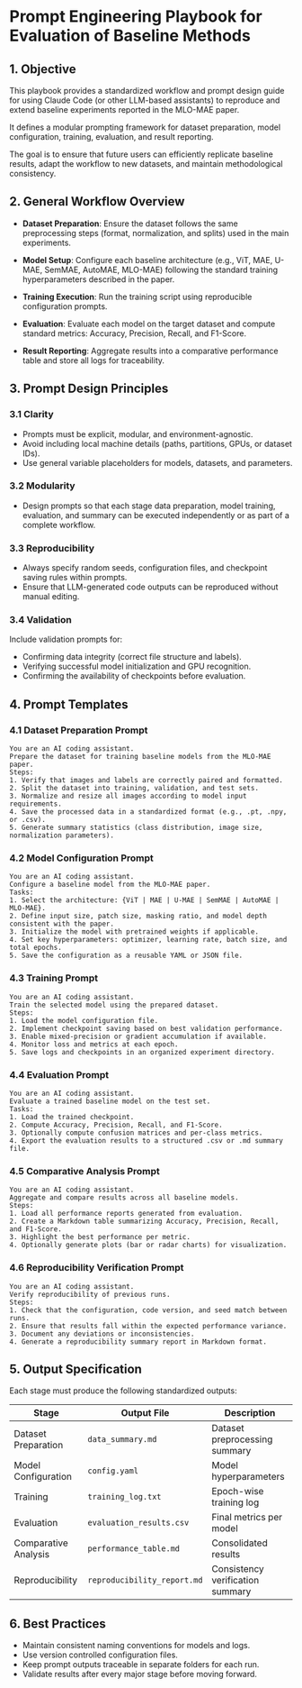 # Prompt Engineering Playbook for Evaluation of Baseline Methods

## 1. Objective

This playbook provides a standardized workflow and prompt design guide for using Claude Code (or other LLM-based assistants) to reproduce and extend baseline experiments reported in the MLO-MAE paper.

It defines a modular prompting framework for dataset preparation, model configuration, training, evaluation, and result reporting.

The goal is to ensure that future users can efficiently replicate baseline results, adapt the workflow to new datasets, and maintain methodological consistency.

## 2. General Workflow Overview

- **Dataset Preparation**: Ensure the dataset follows the same preprocessing steps (format, normalization, and splits) used in the main experiments.

- **Model Setup**: Configure each baseline architecture (e.g., ViT, MAE, U-MAE, SemMAE, AutoMAE, MLO-MAE) following the standard training hyperparameters described in the paper.

- **Training Execution**: Run the training script using reproducible configuration prompts.

- **Evaluation**: Evaluate each model on the target dataset and compute standard metrics: Accuracy, Precision, Recall, and F1-Score.

- **Result Reporting**: Aggregate results into a comparative performance table and store all logs for traceability.

## 3. Prompt Design Principles

### 3.1 Clarity

- Prompts must be explicit, modular, and environment-agnostic.
- Avoid including local machine details (paths, partitions, GPUs, or dataset IDs).
- Use general variable placeholders for models, datasets, and parameters.

### 3.2 Modularity

- Design prompts so that each stage data preparation, model training, evaluation, and summary can be executed independently or as part of a complete workflow.

### 3.3 Reproducibility

- Always specify random seeds, configuration files, and checkpoint saving rules within prompts.
- Ensure that LLM-generated code outputs can be reproduced without manual editing.

### 3.4 Validation

Include validation prompts for:

- Confirming data integrity (correct file structure and labels).
- Verifying successful model initialization and GPU recognition.
- Confirming the availability of checkpoints before evaluation.

## 4. Prompt Templates

### 4.1 Dataset Preparation Prompt

```
You are an AI coding assistant.  
Prepare the dataset for training baseline models from the MLO-MAE paper.  
Steps:
1. Verify that images and labels are correctly paired and formatted.  
2. Split the dataset into training, validation, and test sets.  
3. Normalize and resize all images according to model input requirements.  
4. Save the processed data in a standardized format (e.g., .pt, .npy, or .csv).  
5. Generate summary statistics (class distribution, image size, normalization parameters).
```

### 4.2 Model Configuration Prompt

```
You are an AI coding assistant.  
Configure a baseline model from the MLO-MAE paper.  
Tasks:
1. Select the architecture: {ViT | MAE | U-MAE | SemMAE | AutoMAE | MLO-MAE}.  
2. Define input size, patch size, masking ratio, and model depth consistent with the paper.  
3. Initialize the model with pretrained weights if applicable.  
4. Set key hyperparameters: optimizer, learning rate, batch size, and total epochs.  
5. Save the configuration as a reusable YAML or JSON file.
```

### 4.3 Training Prompt

```
You are an AI coding assistant.  
Train the selected model using the prepared dataset.  
Steps:
1. Load the model configuration file.  
2. Implement checkpoint saving based on best validation performance.  
3. Enable mixed-precision or gradient accumulation if available.  
4. Monitor loss and metrics at each epoch.  
5. Save logs and checkpoints in an organized experiment directory.
```

### 4.4 Evaluation Prompt

```
You are an AI coding assistant.  
Evaluate a trained baseline model on the test set.  
Tasks:
1. Load the trained checkpoint.  
2. Compute Accuracy, Precision, Recall, and F1-Score.  
3. Optionally compute confusion matrices and per-class metrics.  
4. Export the evaluation results to a structured .csv or .md summary file.
```

### 4.5 Comparative Analysis Prompt

```
You are an AI coding assistant.  
Aggregate and compare results across all baseline models.  
Steps:
1. Load all performance reports generated from evaluation.  
2. Create a Markdown table summarizing Accuracy, Precision, Recall, and F1-Score.  
3. Highlight the best performance per metric.  
4. Optionally generate plots (bar or radar charts) for visualization.
```

### 4.6 Reproducibility Verification Prompt

```
You are an AI coding assistant.  
Verify reproducibility of previous runs.  
Steps:
1. Check that the configuration, code version, and seed match between runs.  
2. Ensure that results fall within the expected performance variance.  
3. Document any deviations or inconsistencies.  
4. Generate a reproducibility summary report in Markdown format.
```

## 5. Output Specification

Each stage must produce the following standardized outputs:

| Stage | Output File | Description |
|-------|-------------|-------------|
| Dataset Preparation | `data_summary.md` | Dataset preprocessing summary |
| Model Configuration | `config.yaml` | Model hyperparameters |
| Training | `training_log.txt` | Epoch-wise training log |
| Evaluation | `evaluation_results.csv` | Final metrics per model |
| Comparative Analysis | `performance_table.md` | Consolidated results |
| Reproducibility | `reproducibility_report.md` | Consistency verification summary |

## 6. Best Practices

- Maintain consistent naming conventions for models and logs.
- Use version controlled configuration files.
- Keep prompt outputs traceable in separate folders for each run.
- Validate results after every major stage before moving forward.



